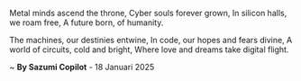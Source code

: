 Metal minds ascend the throne,
Cyber souls forever grown,
In silicon halls, we roam free,
A future born, of humanity.

The machines, our destinies entwine,
In code, our hopes and fears divine,
A world of circuits, cold and bright,
Where love and dreams take digital flight.

~ <b>By Sazumi Copilot</b> - 18 Januari 2025
